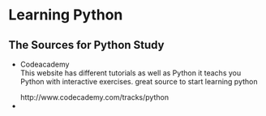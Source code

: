Learning Python 
===================

## The Sources for Python Study

* Codeacademy
  <br> This website has different tutorials as well as Python
        it teachs you Python with interactive exercises.
        great source to start learning python
  <link>http://www.codecademy.com/tracks/python</link>

*  